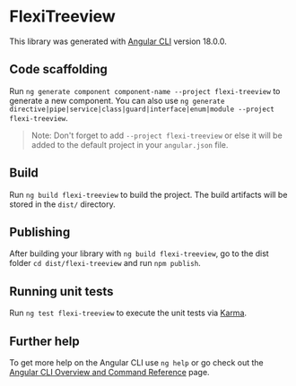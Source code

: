 # FlexiTreeview

This library was generated with [Angular CLI](https://github.com/angular/angular-cli) version 18.0.0.

## Code scaffolding

Run `ng generate component component-name --project flexi-treeview` to generate a new component. You can also use `ng generate directive|pipe|service|class|guard|interface|enum|module --project flexi-treeview`.
> Note: Don't forget to add `--project flexi-treeview` or else it will be added to the default project in your `angular.json` file.

## Build

Run `ng build flexi-treeview` to build the project. The build artifacts will be stored in the `dist/` directory.

## Publishing

After building your library with `ng build flexi-treeview`, go to the dist folder `cd dist/flexi-treeview` and run `npm publish`.

## Running unit tests

Run `ng test flexi-treeview` to execute the unit tests via [Karma](https://karma-runner.github.io).

## Further help

To get more help on the Angular CLI use `ng help` or go check out the [Angular CLI Overview and Command Reference](https://angular.dev/tools/cli) page.
